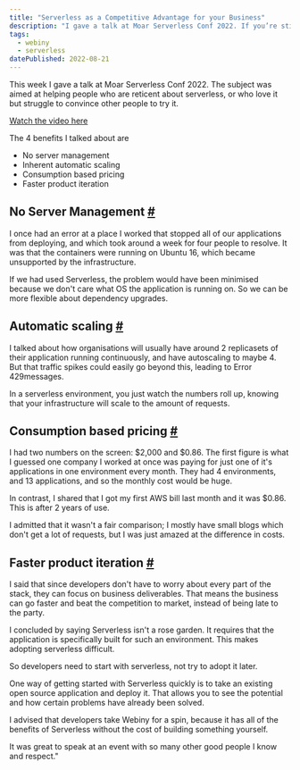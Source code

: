 ```yaml
---
title: "Serverless as a Competitive Advantage for your Business"
description: "I gave a talk at Moar Serverless Conf 2022. If you’re still wondering what Serverless is, or if you’ve got friends and colleagues who are asking you, this talk will highlight some of the benefits."
tags: 
  - webiny
  - serverless
datePublished: 2022-08-21
---
```

This week I gave a talk at Moar Serverless Conf 2022. The subject was aimed at helping people who are reticent about serverless, or who love it but struggle to convince other people to try it.

[Watch the video here](https://www.youtube.com/watch?v=S3fqGuzpgMg&feature=emb_imp_woyt)

The 4 benefits I talked about are

-   No server management
-   Inherent automatic scaling
-   Consumption based pricing
-   Faster product iteration

## No Server Management [#](https://deliciousreverie.co.uk/posts/serverless-competitive-advantage-business/#no-server-management)

I once had an error at a place I worked that stopped all of our applications from deploying, and which took around a week for four people to resolve. It was that the containers were running on Ubuntu 16, which became unsupported by the infrastructure.

If we had used Serverless, the problem would have been minimised because we don't care what OS the application is running on. So we can be more flexible about dependency upgrades.

## Automatic scaling [#](https://deliciousreverie.co.uk/posts/serverless-competitive-advantage-business/#automatic-scaling)

I talked about how organisations will usually have around 2 replicasets of their application running continuously, and have autoscaling to maybe 4. But that traffic spikes could easily go beyond this, leading to Error 429messages.

In a serverless environment, you just watch the numbers roll up, knowing that your infrastructure will scale to the amount of requests.

## Consumption based pricing [#](https://deliciousreverie.co.uk/posts/serverless-competitive-advantage-business/#consumption-based-pricing)

I had two numbers on the screen: $2,000 and $0.86. The first figure is what I guessed one company I worked at once was paying for just one of it's applications in one environment every month. They had 4 environments, and 13 applications, and so the monthly cost would be huge.

In contrast, I shared that I got my first AWS bill last month and it was $0.86. This is after 2 years of use.

I admitted that it wasn't a fair comparison; I mostly have small blogs which don't get a lot of requests, but I was just amazed at the difference in costs.

## Faster product iteration [#](https://deliciousreverie.co.uk/posts/serverless-competitive-advantage-business/#faster-product-iteration)

I said that since developers don't have to worry about every part of the stack, they can focus on business deliverables. That means the business can go faster and beat the competition to market, instead of being late to the party.

I concluded by saying Serverless isn't a rose garden. It requires that the application is specifically built for such an environment. This makes adopting serverless difficult.

So developers need to start with serverless, not try to adopt it later.

One way of getting started with Serverless quickly is to take an existing open source application and deploy it. That allows you to see the potential and how certain problems have already been solved.

I advised that developers take Webiny for a spin, because it has all of the benefits of Serverless without the cost of building something yourself.

It was great to speak at an event with so many other good people I know and respect."
